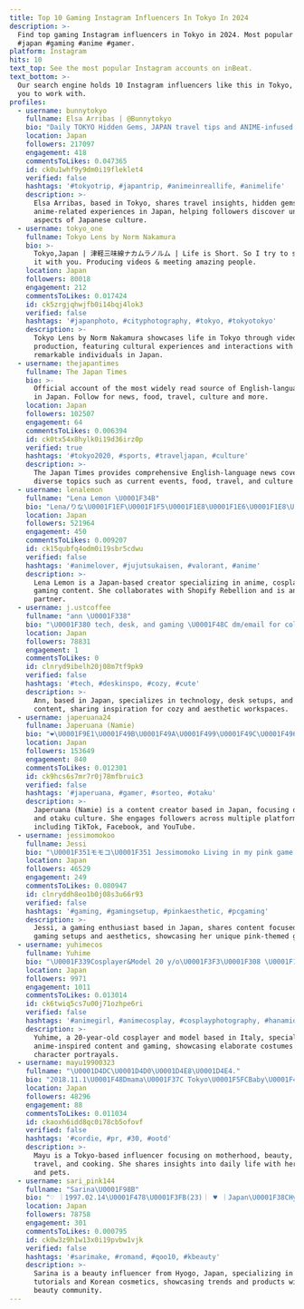 ```yaml
---
title: Top 10 Gaming Instagram Influencers In Tokyo In 2024
description: >-
  Find top gaming Instagram influencers in Tokyo in 2024. Most popular hashtags:
  #japan #gaming #anime #gamer.
platform: Instagram
hits: 10
text_top: See the most popular Instagram accounts on inBeat.
text_bottom: >-
  Our search engine holds 10 Instagram influencers like this in Tokyo, Japan for
  you to work with.
profiles:
  - username: bunnytokyo
    fullname: Elsa Arribas | @Bunnytokyo
    bio: "Daily TOKYO Hidden Gems, JAPAN travel tips and ANIME-infused things to do!\U0001F4CDTokyo based since 2016 \U0001F6ABDO NOT REPOST ↓ Custom \U0001F1EF\U0001F1F5 Travel Itineraries ✈️\U0001F5FE ↓"
    location: Japan
    followers: 217097
    engagement: 418
    commentsToLikes: 0.047365
    id: ck0u1whf9y9dm0i19fleklet4
    verified: false
    hashtags: '#tokyotrip, #japantrip, #animeinreallife, #animelife'
    description: >-
      Elsa Arribas, based in Tokyo, shares travel insights, hidden gems, and
      anime-related experiences in Japan, helping followers discover unique
      aspects of Japanese culture.
  - username: tokyo_one
    fullname: Tokyo Lens by Norm Nakamura
    bio: >-
      Tokyo,Japan | 津軽三味線ナカムラノルム | Life is Short. So I try to share the best of
      it with you. Producing videos & meeting amazing people.
    location: Japan
    followers: 80018
    engagement: 212
    commentsToLikes: 0.017424
    id: ck5zrgjqhwjfb0i14bqj4lok3
    verified: false
    hashtags: '#japanphoto, #cityphotography, #tokyo, #tokyotokyo'
    description: >-
      Tokyo Lens by Norm Nakamura showcases life in Tokyo through video
      production, featuring cultural experiences and interactions with
      remarkable individuals in Japan.
  - username: thejapantimes
    fullname: The Japan Times
    bio: >-
      Official account of the most widely read source of English-language news
      in Japan. Follow for news, food, travel, culture and more.
    location: Japan
    followers: 102507
    engagement: 64
    commentsToLikes: 0.006394
    id: ck0tx54x8hylk0i19d36irz0p
    verified: true
    hashtags: '#tokyo2020, #sports, #traveljapan, #culture'
    description: >-
      The Japan Times provides comprehensive English-language news covering
      diverse topics such as current events, food, travel, and culture in Japan.
  - username: lenalemon
    fullname: "Lena Lemon \U0001F34B"
    bio: "Lena/りな\U0001F1EF\U0001F1F5\U0001F1E8\U0001F1E6\U0001F1E8\U0001F1F3 Anime, cosplay, gaming Creator for @ShopifyRebellion @Elgato Partner Tiktok: @lenalemon_ (1.5M)"
    location: Japan
    followers: 521964
    engagement: 450
    commentsToLikes: 0.009207
    id: ck15qubfq4odm0i19sbr5cdwu
    verified: false
    hashtags: '#animelover, #jujutsukaisen, #valorant, #anime'
    description: >-
      Lena Lemon is a Japan-based creator specializing in anime, cosplay, and
      gaming content. She collaborates with Shopify Rebellion and is an Elgato
      partner.
  - username: j.ustcoffee
    fullname: "ann \U0001F338"
    bio: "\U0001F380 tech, desk, and gaming \U0001F48C dm/email for collabs \U0001F6CD️ channel and desk links below ↓"
    location: Japan
    followers: 78831
    engagement: 1
    commentsToLikes: 0
    id: clnryd9ibelh20j08m7tf9pk9
    verified: false
    hashtags: '#tech, #deskinspo, #cozy, #cute'
    description: >-
      Ann, based in Japan, specializes in technology, desk setups, and gaming
      content, sharing inspiration for cozy and aesthetic workspaces.
  - username: japeruana24
    fullname: Japeruana (Namie)
    bio: "❤️\U0001F9E1\U0001F49B\U0001F49A\U0001F499\U0001F49C\U0001F496\U0001F49C\U0001F499\U0001F49A\U0001F49B\U0001F9E1❤️ \U0001F9E1\U0001F1EF\U0001F1F5&\U0001F1F5\U0001F1EA\U0001F4CDKanagawa-Japan \U0001F49B japeruana24@gmail.com \U0001F49ATiktok: japeruana (+1.2M) \U0001F499 Facebook gaming partner\U0001F3AE(+900k) \U0001F49C↓YouTube Channel↓(+150k)"
    location: Japan
    followers: 153649
    engagement: 840
    commentsToLikes: 0.012301
    id: ck9hcs6s7mr7r0j78mfbruic3
    verified: false
    hashtags: '#japeruana, #gamer, #sorteo, #otaku'
    description: >-
      Japeruana (Namie) is a content creator based in Japan, focusing on gaming
      and otaku culture. She engages followers across multiple platforms
      including TikTok, Facebook, and YouTube.
  - username: jessimomokoo
    fullname: Jessi
    bio: "\U0001F351モモコ\U0001F351 Jessimomoko Living in my pink game room \U0001F338 ↓ Links to Everything ↓"
    location: Japan
    followers: 46529
    engagement: 249
    commentsToLikes: 0.080947
    id: clnryddh8eo1b0j08s3u66r93
    verified: false
    hashtags: '#gaming, #gamingsetup, #pinkaesthetic, #pcgaming'
    description: >-
      Jessi, a gaming enthusiast based in Japan, shares content focused on
      gaming setups and aesthetics, showcasing her unique pink-themed game room.
  - username: yuhimecos
    fullname: Yuhime
    bio: "\U0001F339Cosplayer&Model 20 y/o\U0001F3F3️‍\U0001F308 \U0001F1EE\U0001F1F9Based in Italy \U0001F3AEGamer DM/email for collabs \"yuhime\" % off on @uwowo_cosplay / @dokidokicosplay_official ⬇️My shop⬇️"
    location: Japan
    followers: 9971
    engagement: 1011
    commentsToLikes: 0.013014
    id: ck6twiq5cs7u00j71ozhpe6ri
    verified: false
    hashtags: '#animegirl, #animecosplay, #cosplayphotography, #hanamidorikawa'
    description: >-
      Yuhime, a 20-year-old cosplayer and model based in Italy, specializes in
      anime-inspired content and gaming, showcasing elaborate costumes and
      character portrayals.
  - username: mayu19900323
    fullname: "\U0001D4DC\U0001D4D0\U0001D4E8\U0001D4E4."
    bio: "2018.11.1\U0001F48Dmama\U0001F37C Tokyo\U0001F5FCBaby\U0001F476Beauty\U0001F48BFashion\U0001F460Travel✈Dog\U0001F436Cooking\U0001F373 日常をマイペースに更新✍✨ お仕事依頼はᎠᎷでお願いします\U0001F498 購入品楽天ルーム載せてます\U0001F33F"
    location: Japan
    followers: 48296
    engagement: 88
    commentsToLikes: 0.011034
    id: ckaoxh6idd8qc0i78cb5ofovf
    verified: false
    hashtags: '#cordie, #pr, #30, #ootd'
    description: >-
      Mayu is a Tokyo-based influencer focusing on motherhood, beauty, fashion,
      travel, and cooking. She shares insights into daily life with her family
      and pets.
  - username: sari_pink144
    fullname: "Sarina\U0001F98B"
    bio: "♡ ｜1997.02.14\U0001F478\U0001F3FB(23)｜ ♥ ｜Japan\U0001F38CHyogo ｜ ♡ ｜#make｜#韓国コスメ\U0001F1F0\U0001F1F7｜#sarimake ¨̮♡｜ ♥ ｜contact☞DMからお願いします\U0001F984\U0001F493｜ ♡"
    location: Japan
    followers: 78758
    engagement: 301
    commentsToLikes: 0.000795
    id: ck0w3z9h1w13x0i19pvbw1vjk
    verified: false
    hashtags: '#sarimake, #romand, #qoo10, #kbeauty'
    description: >-
      Sarina is a beauty influencer from Hyogo, Japan, specializing in makeup
      tutorials and Korean cosmetics, showcasing trends and products within the
      beauty community.
---
```


